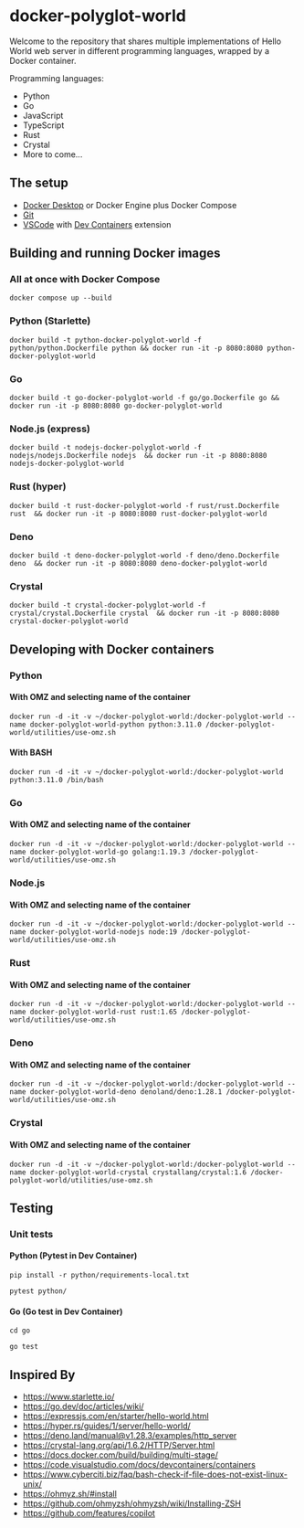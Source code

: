 # docker-polyglot-world

Welcome to the repository that shares multiple implementations of Hello World web server in different programming languages, wrapped by a Docker container.

Programming languages:
* Python
* Go
* JavaScript
* TypeScript
* Rust
* Crystal
* More to come...

## The setup
* [Docker Desktop](https://www.docker.com/products/docker-desktop/) or Docker Engine plus Docker Compose
* [Git](https://git-scm.com/book/en/v2/Getting-Started-Installing-Git)
* [VSCode](https://code.visualstudio.com/download) with [Dev Containers](https://code.visualstudio.com/docs/remote/containers) extension

## Building and running Docker images
### All at once with Docker Compose
```text
docker compose up --build
```
### Python (Starlette)
```text
docker build -t python-docker-polyglot-world -f python/python.Dockerfile python && docker run -it -p 8080:8080 python-docker-polyglot-world
```

### Go
```text
docker build -t go-docker-polyglot-world -f go/go.Dockerfile go && docker run -it -p 8080:8080 go-docker-polyglot-world
```

### Node.js (express)
```text
docker build -t nodejs-docker-polyglot-world -f nodejs/nodejs.Dockerfile nodejs  && docker run -it -p 8080:8080 nodejs-docker-polyglot-world
```

### Rust (hyper)
```text
docker build -t rust-docker-polyglot-world -f rust/rust.Dockerfile rust  && docker run -it -p 8080:8080 rust-docker-polyglot-world
```

### Deno
```text
docker build -t deno-docker-polyglot-world -f deno/deno.Dockerfile deno  && docker run -it -p 8080:8080 deno-docker-polyglot-world
```

### Crystal
```text
docker build -t crystal-docker-polyglot-world -f crystal/crystal.Dockerfile crystal  && docker run -it -p 8080:8080 crystal-docker-polyglot-world
```

## Developing with Docker containers

### Python
#### With OMZ and selecting name of the container
```text
docker run -d -it -v ~/docker-polyglot-world:/docker-polyglot-world --name docker-polyglot-world-python python:3.11.0 /docker-polyglot-world/utilities/use-omz.sh
```
#### With BASH
```text
docker run -d -it -v ~/docker-polyglot-world:/docker-polyglot-world python:3.11.0 /bin/bash
```

### Go
#### With OMZ and selecting name of the container
```text
docker run -d -it -v ~/docker-polyglot-world:/docker-polyglot-world --name docker-polyglot-world-go golang:1.19.3 /docker-polyglot-world/utilities/use-omz.sh
```

### Node.js
#### With OMZ and selecting name of the container
```text
docker run -d -it -v ~/docker-polyglot-world:/docker-polyglot-world --name docker-polyglot-world-nodejs node:19 /docker-polyglot-world/utilities/use-omz.sh
```

### Rust
#### With OMZ and selecting name of the container
```text
docker run -d -it -v ~/docker-polyglot-world:/docker-polyglot-world --name docker-polyglot-world-rust rust:1.65 /docker-polyglot-world/utilities/use-omz.sh
```

### Deno
#### With OMZ and selecting name of the container
```text
docker run -d -it -v ~/docker-polyglot-world:/docker-polyglot-world --name docker-polyglot-world-deno denoland/deno:1.28.1 /docker-polyglot-world/utilities/use-omz.sh
```

### Crystal
#### With OMZ and selecting name of the container
```text
docker run -d -it -v ~/docker-polyglot-world:/docker-polyglot-world --name docker-polyglot-world-crystal crystallang/crystal:1.6 /docker-polyglot-world/utilities/use-omz.sh
```

## Testing
### Unit tests
#### Python (Pytest in Dev Container)
```text
pip install -r python/requirements-local.txt
```

```text
pytest python/
```

#### Go (Go test in Dev Container)
```text
cd go
```

```text
go test
```

## Inspired By
* https://www.starlette.io/
* https://go.dev/doc/articles/wiki/
* https://expressjs.com/en/starter/hello-world.html
* https://hyper.rs/guides/1/server/hello-world/
* https://deno.land/manual@v1.28.3/examples/http_server
* https://crystal-lang.org/api/1.6.2/HTTP/Server.html
* https://docs.docker.com/build/building/multi-stage/
* https://code.visualstudio.com/docs/devcontainers/containers
* https://www.cyberciti.biz/faq/bash-check-if-file-does-not-exist-linux-unix/
* https://ohmyz.sh/#install
* https://github.com/ohmyzsh/ohmyzsh/wiki/Installing-ZSH
* https://github.com/features/copilot
